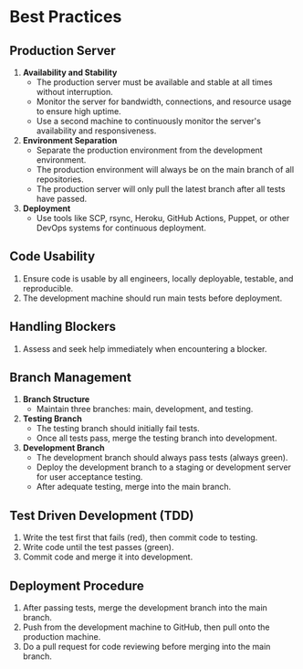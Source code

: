 # Best Practices

## Production Server
1. **Availability and Stability**
   - The production server must be available and stable at all times without interruption.
   - Monitor the server for bandwidth, connections, and resource usage to ensure high uptime.
   - Use a second machine to continuously monitor the server's availability and responsiveness.
2. **Environment Separation**
   - Separate the production environment from the development environment.
   - The production environment will always be on the main branch of all repositories.
   - The production server will only pull the latest branch after all tests have passed.
3. **Deployment**
   - Use tools like SCP, rsync, Heroku, GitHub Actions, Puppet, or other DevOps systems for continuous deployment.

## Code Usability
1. Ensure code is usable by all engineers, locally deployable, testable, and reproducible.
2. The development machine should run main tests before deployment.

## Handling Blockers
1. Assess and seek help immediately when encountering a blocker.

## Branch Management
1. **Branch Structure**
   - Maintain three branches: main, development, and testing.
2. **Testing Branch**
   - The testing branch should initially fail tests.
   - Once all tests pass, merge the testing branch into development.
3. **Development Branch**
   - The development branch should always pass tests (always green).
   - Deploy the development branch to a staging or development server for user acceptance testing.
   - After adequate testing, merge into the main branch.

## Test Driven Development (TDD)
1. Write the test first that fails (red), then commit code to testing.
2. Write code until the test passes (green).
3. Commit code and merge it into development.

## Deployment Procedure
1. After passing tests, merge the development branch into the main branch.
2. Push from the development machine to GitHub, then pull onto the production machine.
3. Do a pull request for code reviewing before merging into the main branch.
